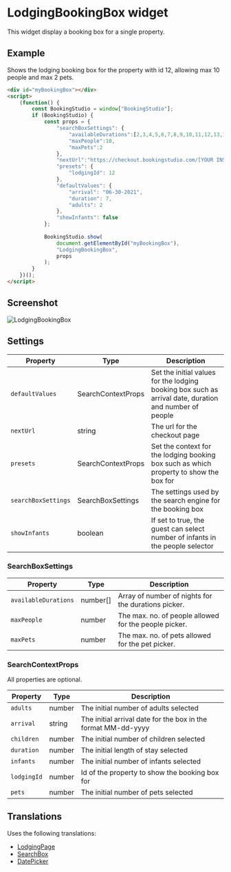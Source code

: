 # LodgingBookingBox widget

This widget display a booking box for a single property.

## Example

Shows the lodging booking box for the property with id 12, allowing max 10 people and max 2 pets.

```html
<div id="myBookingBox"></div>
<script>
    (function() {
        const BookingStudio = window["BookingStudio"];
        if (BookingStudio) {                            			
            const props = {
                "searchBoxSettings": {
                    "availableDurations":[2,3,4,5,6,7,8,9,10,11,12,13,14],
                    "maxPeople":10,
                    "maxPets":2
                },
                "nextUrl":"https://checkout.bookingstudio.com/[YOUR INSTALLATION ID/",
                "presets": {
                    "lodgingId": 12
                },
                "defaultValues": {
                    "arrival": "06-30-2021",
                    "duration": 7,
                    "adults": 2
                },
                "showInfants": false
            };
            
            BookingStudio.show(
                document.getElementById("myBookingBox"),
                "LodgingBookingBox",
                props
            );
        }
    })();
</script>
```
## Screenshot

![LodgingBookingBox](https://user-images.githubusercontent.com/18358/123067415-43aee500-d411-11eb-9738-e2b559a5ff6d.png)

## Settings

| Property                | Type                    | Description                                              |
|-------------------------|-------------------------|----------------------------------------------------------|
| ```defaultValues``` | SearchContextProps | Set the initial values for the lodging booking box such as arrival date, duration and number of people |
| ```nextUrl``` | string | The url for the checkout page |
| ```presets``` | SearchContextProps | Set the context for the lodging booking box such as which property to show the box for |
| ```searchBoxSettings``` | SearchBoxSettings | The settings used by the search engine for the booking box |
| ```showInfants``` | boolean | If set to true, the guest can select number of infants in the people selector |

### **SearchBoxSettings**

| Property            | Type                    | Description                                              |
|---------------------|-------------------------|----------------------------------------------------------|
|```availableDurations```      | number[]                | Array of number of nights for the durations picker.      |
|```maxPeople```      | number                  | The max. no. of people allowed for the people picker.    |
|```maxPets```        | number                  | The max. no. of pets allowed for the pet picker.         |

### **SearchContextProps**

All properties are optional.

| Property            | Type                    | Description                                              |
|---------------------|-------------------------|----------------------------------------------------------|
| ```adults```        | number                  | The initial number of adults selected |
| ```arrival```       | string                  | The initial arrival date for the box in the format MM-dd-yyyy |
| ```children```      | number                  | The initial number of children selected |
| ```duration```      | number                  | The initial length of stay selected |
| ```infants```       | number                  | The initial number of infants selected |
| ```lodgingId```     | number                  | Id of the property to show the booking box for           |
| ```pets```          | number                  | The initial number of pets selected |

## Translations

Uses the following translations:

* [LodgingPage](../translations/LodgingPage.md)
* [SearchBox](../translations/SearchBox.md)
* [DatePicker](../translations/DatePicker.md)
